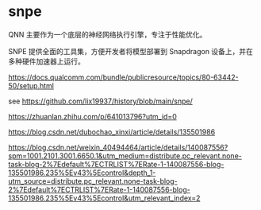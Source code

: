 # snpe  


QNN 主要作为一个底层的神经网络执行引擎，专注于性能优化。   

SNPE 提供全面的工具集，方便开发者将模型部署到 Snapdragon 设备上，并在多种硬件加速器上运行。

https://docs.qualcomm.com/bundle/publicresource/topics/80-63442-50/setup.html

see https://github.com/lix19937/history/blob/main/snpe/    

https://zhuanlan.zhihu.com/p/641013796?utm_id=0

https://blog.csdn.net/dubochao_xinxi/article/details/135501986


https://blog.csdn.net/weixin_40494464/article/details/140087556?spm=1001.2101.3001.6650.1&utm_medium=distribute.pc_relevant.none-task-blog-2%7Edefault%7ECTRLIST%7ERate-1-140087556-blog-135501986.235%5Ev43%5Econtrol&depth_1-utm_source=distribute.pc_relevant.none-task-blog-2%7Edefault%7ECTRLIST%7ERate-1-140087556-blog-135501986.235%5Ev43%5Econtrol&utm_relevant_index=2
